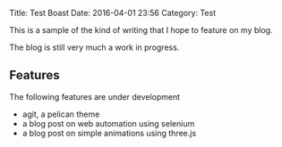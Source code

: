 Title: Test Boast 
Date: 2016-04-01 23:56
Category: Test

This is a sample of the kind of writing that I hope to feature on my blog.

The blog is still very much a work in progress.

Features
---
The following features are under development

* agit, a pelican theme
* a blog post on web automation using selenium
* a blog post on simple animations using three.js

